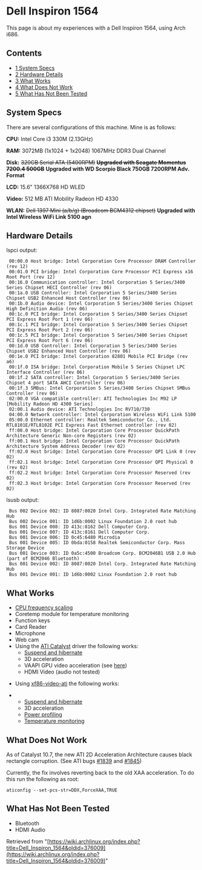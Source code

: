 # Dell Inspiron 1564

This page is about my experiences with a Dell Inspiron 1564, using Arch i686.

## Contents

*   [1 System Specs](#System_Specs)
*   [2 Hardware Details](#Hardware_Details)
*   [3 What Works](#What_Works)
*   [4 What Does Not Work](#What_Does_Not_Work)
*   [5 What Has Not Been Tested](#What_Has_Not_Been_Tested)

## System Specs

There are several configurations of this machine. Mine is as follows:

**CPU:** Intel Core i3 330M (2.13GHz)

**RAM:** 3072MB (1x1024 + 1x2048) 1067MHz DDR3 Dual Channel

**Disk:** ~~320GB Serial ATA (5400RPM)~~ ~~**Upgraded with Seagate Momentus 7200.4 500GB**~~ **Upgraded with WD Scorpio Black 750GB 7200RPM Adv. Format**

**LCD:** 15.6" 1366X768 HD WLED

**Video:** 512 MB ATI Mobility Radeon HD 4330

**WLAN:** ~~Dell 1397 Mini (a/b/g) (Broadcom BCM4312 chipset)~~ **Upgraded with Intel Wireless WiFi Link 5100 agn**

## Hardware Details

lspci output:

```
 00:00.0 Host bridge: Intel Corporation Core Processor DRAM Controller (rev 12)
 00:01.0 PCI bridge: Intel Corporation Core Processor PCI Express x16 Root Port (rev 12)
 00:16.0 Communication controller: Intel Corporation 5 Series/3400 Series Chipset HECI Controller (rev 06)
 00:1a.0 USB Controller: Intel Corporation 5 Series/3400 Series Chipset USB2 Enhanced Host Controller (rev 06)
 00:1b.0 Audio device: Intel Corporation 5 Series/3400 Series Chipset High Definition Audio (rev 06)
 00:1c.0 PCI bridge: Intel Corporation 5 Series/3400 Series Chipset PCI Express Root Port 1 (rev 06)
 00:1c.1 PCI bridge: Intel Corporation 5 Series/3400 Series Chipset PCI Express Root Port 2 (rev 06)
 00:1c.5 PCI bridge: Intel Corporation 5 Series/3400 Series Chipset PCI Express Root Port 6 (rev 06)
 00:1d.0 USB Controller: Intel Corporation 5 Series/3400 Series Chipset USB2 Enhanced Host Controller (rev 06)
 00:1e.0 PCI bridge: Intel Corporation 82801 Mobile PCI Bridge (rev a6)
 00:1f.0 ISA bridge: Intel Corporation Mobile 5 Series Chipset LPC Interface Controller (rev 06)
 00:1f.2 SATA controller: Intel Corporation 5 Series/3400 Series Chipset 4 port SATA AHCI Controller (rev 06)
 00:1f.3 SMBus: Intel Corporation 5 Series/3400 Series Chipset SMBus Controller (rev 06)
 02:00.0 VGA compatible controller: ATI Technologies Inc M92 LP [Mobility Radeon HD 4300 Series]
 02:00.1 Audio device: ATI Technologies Inc RV710/730
 04:00.0 Network controller: Intel Corporation Wireless WiFi Link 5100
 05:00.0 Ethernet controller: Realtek Semiconductor Co., Ltd. RTL8101E/RTL8102E PCI Express Fast Ethernet controller (rev 02)
 ff:00.0 Host bridge: Intel Corporation Core Processor QuickPath Architecture Generic Non-core Registers (rev 02)
 ff:00.1 Host bridge: Intel Corporation Core Processor QuickPath Architecture System Address Decoder (rev 02)
 ff:02.0 Host bridge: Intel Corporation Core Processor QPI Link 0 (rev 02)
 ff:02.1 Host bridge: Intel Corporation Core Processor QPI Physical 0 (rev 02)
 ff:02.2 Host bridge: Intel Corporation Core Processor Reserved (rev 02)
 ff:02.3 Host bridge: Intel Corporation Core Processor Reserved (rev 02)

```

lsusb output:

```
 Bus 002 Device 002: ID 8087:0020 Intel Corp. Integrated Rate Matching Hub
 Bus 002 Device 001: ID 1d6b:0002 Linux Foundation 2.0 root hub
 Bus 001 Device 008: ID 413c:8162 Dell Computer Corp. 
 Bus 001 Device 007: ID 413c:8161 Dell Computer Corp. 
 Bus 001 Device 006: ID 0c45:6480 Microdia 
 Bus 001 Device 005: ID 0bda:0158 Realtek Semiconductor Corp. Mass Storage Device
 Bus 001 Device 003: ID 0a5c:4500 Broadcom Corp. BCM2046B1 USB 2.0 Hub (part of BCM2046 Bluetooth)
 Bus 001 Device 002: ID 8087:0020 Intel Corp. Integrated Rate Matching Hub
 Bus 001 Device 001: ID 1d6b:0002 Linux Foundation 2.0 root hub

```

## What Works

*   [CPU frequency scaling](/index.php/CPU_frequency_scaling "CPU frequency scaling")
*   Coretemp module for temperature monitoring
*   Function keys
*   Card Reader
*   Microphone
*   Web cam
*   Using the [ATI Catalyst](/index.php/ATI_Catalyst "ATI Catalyst") driver the following works:
    *   [Suspend and hibernate](/index.php/Pm-utils "Pm-utils")
    *   3D acceleration
    *   VAAPI GPU video acceleration (see [here](/index.php/ATI_Catalyst#Video_acceleration "ATI Catalyst"))
    *   HDMI Video (audio not tested)

- Using [xf86-video-ati](/index.php/ATI "ATI") the following works:

*   *   [Suspend and hibernate](/index.php/Pm-utils "Pm-utils")
    *   3D acceleration
    *   [Power profiling](/index.php/ATI#Powersaving "ATI")
    *   [Temperature monitoring](/index.php/ATI#Powersaving "ATI")

## What Does Not Work

As of Catalyst 10.7, the new ATI 2D Acceleration Architecture causes black rectangle corruption. (See ATI bugs [#1839](http://ati.cchtml.com/show_bug.cgi?id=1839) and [#1845](http://ati.cchtml.com/show_bug.cgi?id=1845))

Currently, the fix involves reverting back to the old XAA acceleration. To do this run the following as root:

```
aticonfig --set-pcs-str=DDX,ForceXAA,TRUE

```

## What Has Not Been Tested

*   Bluetooth
*   HDMI Audio

Retrieved from "[https://wiki.archlinux.org/index.php?title=Dell_Inspiron_1564&oldid=376009](https://wiki.archlinux.org/index.php?title=Dell_Inspiron_1564&oldid=376009)"